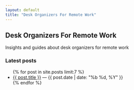 ```yaml
---
layout: default
title: "Desk Organizers For Remote Work"
---
```


## Desk Organizers For Remote Work

Insights and guides about desk organizers for remote work

### Latest posts
<ul>
{% for post in site.posts limit:7 %}
<li><a href="{{ post.url | relative_url }}">{{ post.title }}</a> — {{ post.date | date: "%b %d, %Y" }}</li>
{% endfor %}
</ul>
